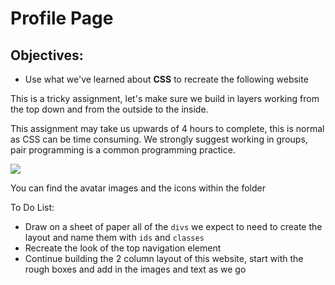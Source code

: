 <h1>Profile Page</h1>

<h2>Objectives:</h2>
<ul>
    <li>Use what we've learned about <strong>CSS</strong> to recreate the following website</li>
</ul>

<p>This is a tricky assignment, let's make sure we build in layers working from the top down and from the outside to the inside.</p>

<p>This assignment may take us upwards of 4 hours to complete, this is normal as CSS can be time consuming. We strongly suggest working in groups, pair programming is a common programming practice.</p>

<img src="https://github.com/alirabah93/Coding-Dojo/blob/master/WEB-FUNDAMENTALS/css/Profile-Page/screenshots/pic.jpg"/>


<p>You can find the avatar images and the icons within the folder</p>

<p>To Do List:</p>
<ul>
    <li>Draw on a sheet of paper all of the <code>divs</code> we expect to need to create the layout and name them with <code>ids</code> and <code>classes</code></li>
    <li>Recreate the look of the top navigation element</li>
    <li>Continue building the 2 column layout of this website, start with the rough boxes and add in the images and text as we go</li>
</ul>


